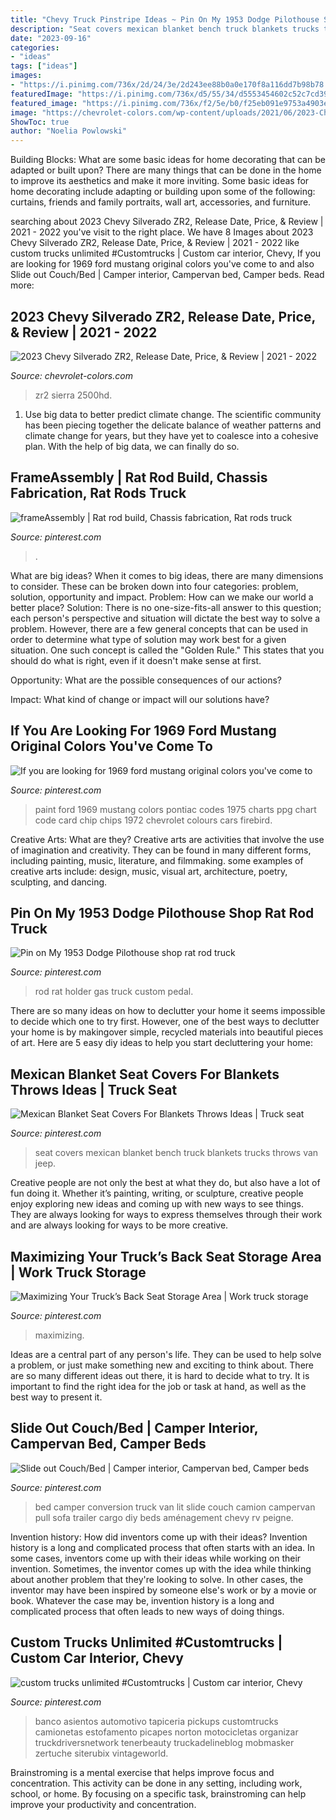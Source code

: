 ```yaml
---
title: "Chevy Truck Pinstripe Ideas ~ Pin On My 1953 Dodge Pilothouse Shop Rat Rod Truck"
description: "Seat covers mexican blanket bench truck blankets trucks throws van jeep"
date: "2023-09-16"
categories:
- "ideas"
tags: ["ideas"]
images:
- "https://i.pinimg.com/736x/2d/24/3e/2d243ee88b0a0e170f8a116dd7b98b78.jpg"
featuredImage: "https://i.pinimg.com/736x/d5/55/34/d5553454602c52c7cd3928f5350cec1c.jpg"
featured_image: "https://i.pinimg.com/736x/f2/5e/b0/f25eb091e9753a4903eee8feb2949522.jpg"
image: "https://chevrolet-colors.com/wp-content/uploads/2021/06/2023-Chevy-Silverado-ZR2-Interior.png"
ShowToc: true
author: "Noelia Powlowski"
---
```



Building Blocks: What are some basic ideas for home decorating that can be adapted or built upon?
There are many things that can be done in the home to improve its aesthetics and make it more inviting. Some basic ideas for home decorating include adapting or building upon some of the following: curtains, friends and family portraits, wall art, accessories, and furniture.

	

		
searching about 2023 Chevy Silverado ZR2, Release Date, Price, &amp; Review | 2021 - 2022 you've visit to the right place. We have 8 Images about 2023 Chevy Silverado ZR2, Release Date, Price, &amp; Review | 2021 - 2022 like custom trucks unlimited #Customtrucks | Custom car interior, Chevy, If you are looking for 1969 ford mustang original colors you&#039;ve come to and also Slide out Couch/Bed | Camper interior, Campervan bed, Camper beds. Read more:
		
    
## 2023 Chevy Silverado ZR2, Release Date, Price, &amp; Review | 2021 - 2022

<img loading=lazy src="https://chevrolet-colors.com/wp-content/uploads/2021/06/2023-Chevy-Silverado-ZR2-Interior.png" onerror="this.onerror=null;this.src='https://tse2.mm.bing.net/th?id=OIP.6UXL30mVp1qVmZ6go8yrogHaE5&amp;pid=15.1';" alt="2023 Chevy Silverado ZR2, Release Date, Price, &amp; Review | 2021 - 2022">

_Source: chevrolet-colors.com_

>zr2 sierra 2500hd. 

	

1. Use big data to better predict climate change. The scientific community has been piecing together the delicate balance of weather patterns and climate change for years, but they have yet to coalesce into a cohesive plan. With the help of big data, we can finally do so. 

    
## FrameAssembly | Rat Rod Build, Chassis Fabrication, Rat Rods Truck

<img loading=lazy src="https://i.pinimg.com/736x/04/32/99/043299afe73ae962e28e49174db16ccd--rat-rod-photos.jpg" onerror="this.onerror=null;this.src='https://tse1.mm.bing.net/th?id=OIP.h4d2II4qhND5dkMQQbcjxwHaFj&amp;pid=15.1';" alt="frameAssembly | Rat rod build, Chassis fabrication, Rat rods truck">

_Source: pinterest.com_

>. 

	

What are big ideas?
When it comes to big ideas, there are many dimensions to consider. These can be broken down into four categories: problem, solution, opportunity and impact. 
Problem: How can we make our world a better place? 
Solution: There is no one-size-fits-all answer to this question; each person's perspective and situation will dictate the best way to solve a problem. However, there are a few general concepts that can be used in order to determine what type of solution may work best for a given situation. One such concept is called the "Golden Rule." This states that you should do what is right, even if it doesn't make sense at first. 

Opportunity: What are the possible consequences of our actions? 

Impact: What kind of change or impact will our solutions have?

    
## If You Are Looking For 1969 Ford Mustang Original Colors You&#039;ve Come To

<img loading=lazy src="https://i.pinimg.com/736x/2d/24/3e/2d243ee88b0a0e170f8a116dd7b98b78.jpg" onerror="this.onerror=null;this.src='https://tse3.mm.bing.net/th?id=OIP.rGrd2QZq2I-F-Hwjye-83wAAAA&amp;pid=15.1';" alt="If you are looking for 1969 ford mustang original colors you&#039;ve come to">

_Source: pinterest.com_

>paint ford 1969 mustang colors pontiac codes 1975 charts ppg chart code card chip chips 1972 chevrolet colours cars firebird. 

	

Creative Arts: What are they?
Creative arts are activities that involve the use of imagination and creativity. They can be found in many different forms, including painting, music, literature, and filmmaking. some examples of creative arts include: design, music, visual art, architecture, poetry, sculpting, and dancing.

    
## Pin On My 1953 Dodge Pilothouse Shop Rat Rod Truck

<img loading=lazy src="https://i.pinimg.com/originals/8e/cc/24/8ecc249c0064cbb349f1d6f42843c3ea.jpg" onerror="this.onerror=null;this.src='https://tse2.mm.bing.net/th?id=OIP.CnQv53bQ7FGqv07VfGmnqgHaJ4&amp;pid=15.1';" alt="Pin on My 1953 Dodge Pilothouse shop rat rod truck">

_Source: pinterest.com_

>rod rat holder gas truck custom pedal. 

	

There are so many ideas on how to declutter your home it seems impossible to decide which one to try first. However, one of the best ways to declutter your home is by makingover simple, recycled materials into beautiful pieces of art. Here are 5 easy diy ideas to help you start decluttering your home: 

    
## Mexican Blanket Seat Covers For Blankets Throws Ideas | Truck Seat

<img loading=lazy src="https://i.pinimg.com/736x/e0/7a/cb/e07acb5e02cc0224c52080badb8d9215--mexican-blankets-seat-covers.jpg" onerror="this.onerror=null;this.src='https://tse4.mm.bing.net/th?id=OIP.hSgxZdm6YdSUxMC-19ExfQHaJ6&amp;pid=15.1';" alt="Mexican Blanket Seat Covers For Blankets Throws Ideas | Truck seat">

_Source: pinterest.com_

>seat covers mexican blanket bench truck blankets trucks throws van jeep. 

	

Creative people are not only the best at what they do, but also have a lot of fun doing it. Whether it’s painting, writing, or sculpture, creative people enjoy exploring new ideas and coming up with new ways to see things. They are always looking for ways to express themselves through their work and are always looking for ways to be more creative.

    
## Maximizing Your Truck’s Back Seat Storage Area | Work Truck Storage

<img loading=lazy src="https://i.pinimg.com/736x/f2/5e/b0/f25eb091e9753a4903eee8feb2949522.jpg" onerror="this.onerror=null;this.src='https://tse2.mm.bing.net/th?id=OIP.9Zy1Pt51_GYsE9CTH_TT7gHaLa&amp;pid=15.1';" alt="Maximizing Your Truck’s Back Seat Storage Area | Work truck storage">

_Source: pinterest.com_

>maximizing. 

	

Ideas are a central part of any person's life. They can be used to help solve a problem, or just make something new and exciting to think about. There are so many different ideas out there, it is hard to decide what to try. It is important to find the right idea for the job or task at hand, as well as the best way to present it.

    
## Slide Out Couch/Bed | Camper Interior, Campervan Bed, Camper Beds

<img loading=lazy src="https://i.pinimg.com/736x/d3/1c/f3/d31cf3efb8f5a2926c06cc6e836f9247.jpg" onerror="this.onerror=null;this.src='https://tse1.mm.bing.net/th?id=OIP.E5LLI7Yj7EPvcoYauP9OpAHaJ3&amp;pid=15.1';" alt="Slide out Couch/Bed | Camper interior, Campervan bed, Camper beds">

_Source: pinterest.com_

>bed camper conversion truck van lit slide couch camion campervan pull sofa trailer cargo diy beds aménagement chevy rv peigne. 

	

Invention history: How did inventors come up with their ideas?
Invention history is a long and complicated process that often starts with an idea. In some cases, inventors come up with their ideas while working on their invention. Sometimes, the inventor comes up with the idea while thinking about another problem that they're looking to solve. In other cases, the inventor may have been inspired by someone else's work or by a movie or book. Whatever the case may be, invention history is a long and complicated process that often leads to new ways of doing things.

    
## Custom Trucks Unlimited #Customtrucks | Custom Car Interior, Chevy

<img loading=lazy src="https://i.pinimg.com/736x/d5/55/34/d5553454602c52c7cd3928f5350cec1c.jpg" onerror="this.onerror=null;this.src='https://tse2.mm.bing.net/th?id=OIP.8tOkdBb2AN0XLYhIZfwqWAHaHa&amp;pid=15.1';" alt="custom trucks unlimited #Customtrucks | Custom car interior, Chevy">

_Source: pinterest.com_

>banco asientos automotivo tapiceria pickups customtrucks camionetas estofamento picapes norton motocicletas organizar truckdriversnetwork tenerbeauty truckadelineblog mobmasker zertuche siterubix vintageworld. 

	

Brainstroming is a mental exercise that helps improve focus and concentration. This activity can be done in any setting, including work, school, or home. By focusing on a specific task, brainstroming can help improve your productivity and concentration.

